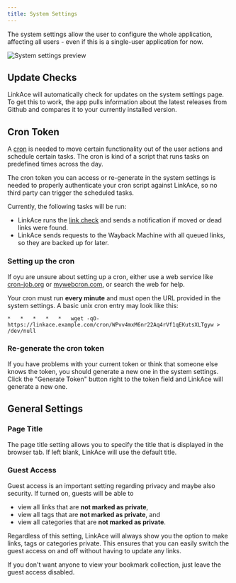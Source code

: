 ```yaml
---
title: System Settings
---
```


The system settings allow the user to configure the whole application, affecting all users - even if this is a 
single-user application for now.

![System settings preview](/images/screens/v1/linkace_systemsettings.png)

## Update Checks

LinkAce will automatically check for updates on the system settings page. To get this to work, the app pulls information
about the latest releases from Github and compares it to your currently installed version.

## Cron Token

A [cron](https://en.wikipedia.org/wiki/Cron) is needed to move certain functionality out of the user actions and
schedule certain tasks. The cron is kind of a script that runs tasks on predefined times across the day. 

The cron token you can access or re-generate in the system settings is needed to properly authenticate your cron
script against LinkAce, so no third party can trigger the scheduled tasks.

Currently, the following tasks will be run:

* LinkAce runs the [link check](/docs/v1/application/link-checks) and sends a notification if moved or dead links 
were found.
* LinkAce sends requests to the Wayback Machine with all queued links, so they are backed up for later.

### Setting up the cron

If oyu are unsure about setting up a cron, either use a web service like [cron-job.org](https://cron-job.org/en/) or 
[mywebcron.com](http://www.mywebcron.com/), or search the web for help.

Your cron must run **every minute** and must open the URL provided in the system settings. A basic unix cron entry may
look like this:

```
*   *   *   *   *   wget -qO- https://linkace.example.com/cron/WPvv4mxM6nr22Aq4rVf1qEKutsXLTgyw > /dev/null
```

### Re-generate the cron token

If you have problems with your current token or think that someone else knows the token, you should generate a new
one in the system settings. Click the "Generate Token" button right to the token field and LinkAce will generate
a new one.


## General Settings

### Page Title

The page title setting allows you to specify the title that is displayed in the browser tab. If left blank, LinkAce
will use the default title.

### Guest Access

Guest access is an important setting regarding privacy and maybe also security. If turned on, guests will be able
to 
* view all links that are **not marked as private**,
* view all tags that are **not marked as private**, and
* view all categories that are **not marked as private**.

Regardless of this setting, LinkAce will always show you the option to make links, tags or categories private. This
ensures that you can easily switch the guest access on and off without having to update any links.

If you don't want anyone to view your bookmark collection, just leave the guest access disabled.
